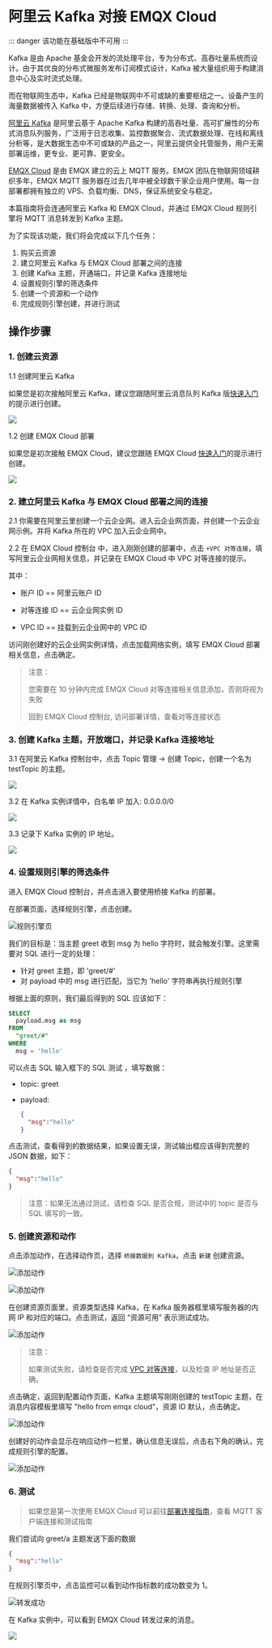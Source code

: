# 阿里云 Kafka 对接 EMQX Cloud

::: danger
该功能在基础版中不可用
:::

Kafka 是由 Apache 基金会开发的流处理平台，专为分布式、高吞吐量系统而设计。由于其优良的分布式微服务发布订阅模式设计，Kafka 被大量组织用于构建消息中心及实时流式处理。

而在物联网生态中，Kafka 已经是物联网中不可或缺的重要枢纽之一。设备产生的海量数据被传入 Kafka 中，方便后续进行存储、转换、处理、查询和分析。

[阿里云 Kafka](http://www.aliyun.com/product/kafka) 是阿里云基于 Apache Kafka 构建的高吞吐量、高可扩展性的分布式消息队列服务，广泛用于日志收集、监控数据聚合、流式数据处理、在线和离线分析等，是大数据生态中不可或缺的产品之一，阿里云提供全托管服务，用户无需部署运维，更专业、更可靠、更安全。

[EMQX Cloud](https://www.emqx.com/zh/cloud) 是由 EMQX 建立的云上 MQTT 服务。EMQX 团队在物联网领域耕织多年，EMQX MQTT 服务器在过去几年中被全球数千家企业用户使用。每一台部署都拥有独立的 VPS、负载均衡、DNS，保证系统安全与稳定。

本篇指南将会连通阿里云 Kafka 和 EMQX Cloud，并通过 EMQX Cloud 规则引擎将 MQTT 消息转发到 Kafka 主题。

为了实现该功能，我们将会完成以下几个任务：

1. 购买云资源
2. 建立阿里云 Kafka 与 EMQX Cloud 部署之间的连接
3. 创建 Kafka 主题，开通端口，并记录 Kafka 连接地址
4. 设置规则引擎的筛选条件
5. 创建一个资源和一个动作
6. 完成规则引擎创建，并进行测试

## 操作步骤

### 1. 创建云资源

1.1 创建阿里云 Kafka

如果您是初次接触阿里云 Kafka，建议您跟随阿里云消息队列 Kafka 版[快速入门](https://help.aliyun.com/document_detail/99949.html)的提示进行创建。

![](./_assets/buy_aliyun_kafka02.png)

1.2 创建 EMQX Cloud 部署

如果您是初次接触 EMQX Cloud，建议您跟随 EMQX Cloud [快速入门](../quick_start/introduction.md)的提示进行创建。

![](./_assets/buy_aliyun_kafka_emqx_deployment.png)

### 2. 建立阿里云 Kafka 与 EMQX Cloud 部署之间的连接

2.1 你需要在阿里云里创建一个云企业网。进入云企业网页面，并创建一个云企业网示例。并将 Kafka 所在的 VPC 加入云企业网中。

2.2 在 EMQX Cloud 控制台 中，进入刚刚创建的部署中，点击 `+VPC 对等连接`，填写阿里云企业网相关信息，并记录在 EMQX Cloud 中 VPC 对等连接的提示。

其中：

- 账户 ID == 阿里云账户 ID

- 对等连接 ID == 云企业网实例 ID

- VPC ID == 挂载到云企业网中的 VPC ID

访问刚创建好的云企业网实例详情，点击加载网络实例，填写 EMQX Cloud 部署相关信息，点击确定。

> 注意：
>
> 您需要在 10 分钟内完成 EMQX Cloud 对等连接相关信息添加，否则将视为失败
>
> 回到 EMQX Cloud 控制台, 访问部署详情，查看对等连接状态

### 3. 创建 Kafka 主题，开放端口，并记录 Kafka 连接地址

3.1 在阿里云 Kafka 控制台中，点击 Topic 管理 -> 创建 Topic，创建一个名为 testTopic 的主题。

![](./_assets/set_aliyun_kafka_topic.png)

3.2 在 Kafka 实例详情中，白名单 IP 加入: 0.0.0.0/0

![](./_assets/set_aliyun_kafka_white_list.png)

3.3 记录下 Kafka 实例的 IP 地址。

![](./_assets/record_aliyun_kafka_ip.png)

### 4. 设置规则引擎的筛选条件

进入 EMQX Cloud 控制台，并点击进入要使用桥接 Kafka 的部署。

在部署页面，选择规则引擎，点击创建。

![规则引擎页](./_assets/view_rule_engine.png)

我们的目标是：当主题 greet 收到 msg 为 hello 字符时，就会触发引擎。这里需要对 SQL 进行一定的处理：
- 针对 greet 主题，即 'greet/#'
- 对 payload 中的 msg 进行匹配，当它为 'hello' 字符串再执行规则引擎

根据上面的原则，我们最后得到的 SQL 应该如下：

```sql
SELECT
  payload.msg as msg
FROM
  "greet/#"
WHERE
  msg = 'hello'
```

可以点击 SQL 输入框下的 SQL 测试 ，填写数据：

- topic: greet
- payload:

  ```json
  {
    "msg":"hello"
  }
  ```

点击测试，查看得到的数据结果，如果设置无误，测试输出框应该得到完整的 JSON 数据，如下：

```json
{
  "msg":"hello"
}
```

> 注意：如果无法通过测试，请检查 SQL 是否合规，测试中的 topic 是否与 SQL 填写的一致。

### 5. 创建资源和动作

点击添加动作，在选择动作页，选择 `桥接数据到 Kafka`，点击 `新建` 创建资源。

![添加动作](./_assets/add_webhook_action01.png)

![添加动作](./_assets/add_kafka_action02.png)

在创建资源页面里，资源类型选择 Kafka，在 Kafka 服务器框里填写服务器的内网 IP 和对应的端口。点击测试，返回 “资源可用” 表示测试成功。

![添加动作](./_assets/add_kafka_action03.png)

> 注意：
>
> 如果测试失败，请检查是否完成 [VPC 对等连接](../deployments/vpc_peering.md)，以及检查 IP 地址是否正确。

点击确定，返回到配置动作页面，Kafka 主题填写刚刚创建的 testTopic 主题，在消息内容模板里填写 "hello from emqx cloud"，资源 ID 默认，点击确定。

![添加动作](./_assets/add_kafka_action04.png)

创建好的动作会显示在响应动作一栏里，确认信息无误后，点击右下角的确认，完成规则引擎的配置。

![添加动作](./_assets/add_kafka_action05.png)

### 6. 测试

> 如果您是第一次使用 EMQX Cloud 可以前往[部署连接指南](../connect_to_deployments/overview.md)，查看 MQTT 客户端连接和测试指南

我们尝试向 greet/a 主题发送下面的数据

```json
{
  "msg":"hello"
}
```

在规则引擎页中，点击监控可以看到动作指标数的成功数变为 1。

![转发成功](./_assets/add_kafka_action06.png)

在 Kafka 实例中，可以看到 EMQX Cloud 转发过来的消息。

![](./_assets/check_aliyun_kafka_message.png)
